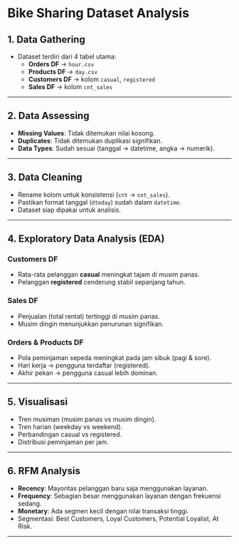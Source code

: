 #  Bike Sharing Dataset Analysis

## 1. Data Gathering
- Dataset terdiri dari 4 tabel utama:
  - **Orders DF** → `hour.csv`
  - **Products DF** → `day.csv`
  - **Customers DF** → kolom `casual`, `registered`
  - **Sales DF** → kolom `cnt_sales`

---

## 2. Data Assessing
- **Missing Values**: Tidak ditemukan nilai kosong.
- **Duplicates**: Tidak ditemukan duplikasi signifikan.
- **Data Types**: Sudah sesuai (tanggal → datetime, angka → numerik).

---

## 3. Data Cleaning
- Rename kolom untuk konsistensi (`cnt` → `cnt_sales`).
- Pastikan format tanggal (`dteday`) sudah dalam `datetime`.
- Dataset siap dipakai untuk analisis.

---

## 4. Exploratory Data Analysis (EDA)

### Customers DF
- Rata-rata pelanggan **casual** meningkat tajam di musim panas.
- Pelanggan **registered** cenderung stabil sepanjang tahun.

### Sales DF
- Penjualan (total rental) tertinggi di musim panas.
- Musim dingin menunjukkan penurunan signifikan.

### Orders & Products DF
- Pola peminjaman sepeda meningkat pada jam sibuk (pagi & sore).
- Hari kerja → pengguna terdaftar (registered).
- Akhir pekan → pengguna casual lebih dominan.

---

## 5. Visualisasi
- Tren musiman (musim panas vs musim dingin).
- Tren harian (weekday vs weekend).
- Perbandingan casual vs registered.
- Distribusi peminjaman per jam.

---

## 6. RFM Analysis
- **Recency**: Mayoritas pelanggan baru saja menggunakan layanan.
- **Frequency**: Sebagian besar menggunakan layanan dengan frekuensi sedang.
- **Monetary**: Ada segmen kecil dengan nilai transaksi tinggi.
- Segmentasi: Best Customers, Loyal Customers, Potential Loyalist, At Risk.

---

